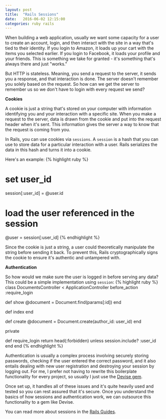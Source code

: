 ```yaml
---
layout: post
title:  "Rails Sessions"
date:   2016-06-02 12:15:00
categories: ruby rails
---
```


When building a web application, usually we want some capacity for a user to create an account, login, and then interact with the site in a way that's tied to their identity. If you login to Amazon, it loads up your cart with the items you selected earlier. If you login to Facebook, it loads your profile and your friends. This is something we take for granted - it's something that's always there and just "works."

But HTTP is stateless. Meaning, you send a request to the server, it sends you a response, and that interaction is done. The server doesn't remember you solely based on the request. So how can we get the server to remember us so we don't have to login with every request we send?

**Cookies**

A cookie is just a string that's stored on your computer with information identifying you and your interaction with a specific site. When you make a request to the server, data is drawn from the cookie and put into the request header when it's sent. This information gives the server a way to know that the request is coming from you.

In Rails, you can use cookies via `sessions`. A `session` is a hash that you can use to store data for a particular interaction with a user. Rails serializes the data in this hash and turns it into a cookie.

Here's an example:
{% highlight ruby %}
# set user_id
session[:user_id] = @user.id

# load the user referenced in the session
@user = session[:user_id]
{% endhighlight %}

Since the cookie is just a string, a user could theoretically manipulate the string before sending it back. To prevent this, Rails cryptographically signs the cookie to ensure it's authentic and untampered with.

**Authentication**

So how would we make sure the user is logged in before serving any data? This could be a simple implementation using `session`:
{% highlight ruby %}
class DocumentsController < ApplicationController
  before_action :require_login

  def show
    @document = Document.find(params[:id])
  end

  def index
  end

  def create
    @document = Document.create(author_id: user_id)
  end

  private

  def require_login
    return head(:forbidden) unless session.include? :user_id   
  end
end
{% endhighlight %}

Authentication is usually a complex process involving securely storing passwords, checking if the user entered the correct password, and it also entails dealing with new user registration and destroying your session by logging out. For me, I prefer not having to rewrite this boilerplate functionality for every project, so usually I just use the [Devise gem][devise].

Once set up, it handles all of these issues and it's quite heavily used and tested so you can rest assured that it's secure. Once you understand the basics of how sessions and authentication work, we can outsource this functionality to a gem like Devise.

You can read more about sessions in the [Rails Guides][rails-guides].

[devise]: https://github.com/plataformatec/devise
[rails-guides]: http://guides.rubyonrails.org/security.html
